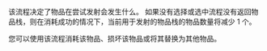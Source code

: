 该流程决定了物品在尝试发射会发生什么。 如果没有选择或选中流程没有返回物品栈，则在消耗成功的情况下，当前用于发射的物品栈的物品数量将减少 1 个。

您可以使用该流程消耗该物品、损坏该物品或将其替换为其他物品。